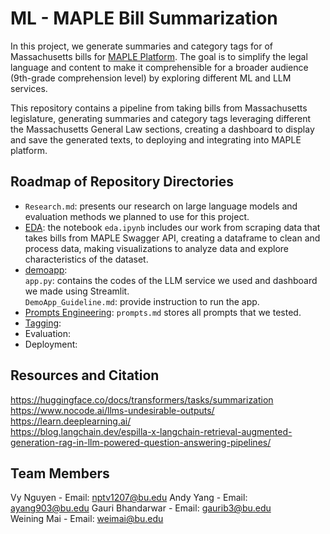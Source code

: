 # ML - MAPLE Bill Summarization  
In this project, we generate summaries and category tags for of Massachusetts bills for [MAPLE Platform](https://www.mapletestimony.org/). The goal is to simplify the legal language and content to make it comprehensible for a broader audience (9th-grade comprehension level) by exploring different ML and LLM services.  

This repository contains a pipeline from taking bills from Massachusetts legislature, generating summaries and category tags leveraging different the Massachusetts General Law sections, creating a dashboard to display and save the generated texts, to deploying and integrating into MAPLE platform.

## Roadmap of Repository Directories
* ```Research.md```: presents our research on large language models and evaluation methods we planned to use for this project.  
* [EDA](https://github.com/vynpt/ml-maple-bill-summarization/tree/dev/EDA): the notebook ```eda.ipynb``` includes our work from scraping data that takes bills from MAPLE Swagger API, creating a dataframe to clean and process data, making visualizations to analyze data and explore characteristics of the dataset.  
* [demoapp](https://github.com/vynpt/ml-maple-bill-summarization/tree/dev/demoapp):   
  ```app.py```: contains the codes of the LLM service we used and dashboard we made using Streamlit.   
  ```DemoApp_Guideline.md```: provide instruction to run the app.  
* [Prompts Engineering](https://github.com/vynpt/ml-maple-bill-summarization/tree/dev/Prompts%20Engineering): ```prompts.md``` stores all prompts that we tested.  
* [Tagging](https://github.com/vynpt/ml-maple-bill-summarization/tree/dev/Tagging):  
* Evaluation:  
* Deployment: 

## Resources and Citation
https://huggingface.co/docs/transformers/tasks/summarization  
https://www.nocode.ai/llms-undesirable-outputs/  
https://learn.deeplearning.ai/  
https://blog.langchain.dev/espilla-x-langchain-retrieval-augmented-generation-rag-in-llm-powered-question-answering-pipelines/  

## Team Members
Vy Nguyen - Email: nptv1207@bu.edu 
Andy Yang - Email: ayang903@bu.edu 
Gauri Bhandarwar - Email: gaurib3@bu.edu  
Weining Mai - Email: weimai@bu.edu 
